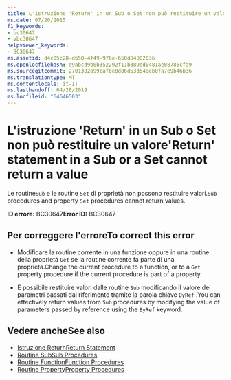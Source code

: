 ```yaml
---
title: L'istruzione 'Return' in un Sub o Set non può restituire un valore
ms.date: 07/20/2015
f1_keywords:
- bc30647
- vbc30647
helpviewer_keywords:
- BC30647
ms.assetid: d4c05c28-d650-4f49-976e-650d84802036
ms.openlocfilehash: d9abcd9b0b352292f11b389ed0481ae08786cfa9
ms.sourcegitcommit: 2701302a99cafbe0d86d53d540eb0fa7e9b46b36
ms.translationtype: MT
ms.contentlocale: it-IT
ms.lasthandoff: 04/28/2019
ms.locfileid: "64646503"
---
```

# <a name="return-statement-in-a-sub-or-a-set-cannot-return-a-value"></a><span data-ttu-id="85a4b-102">L'istruzione 'Return' in un Sub o Set non può restituire un valore</span><span class="sxs-lookup"><span data-stu-id="85a4b-102">'Return' statement in a Sub or a Set cannot return a value</span></span>
<span data-ttu-id="85a4b-103">Le routine`Sub` e le routine `Set` di proprietà non possono restituire valori.</span><span class="sxs-lookup"><span data-stu-id="85a4b-103">`Sub` procedures and property `Set` procedures cannot return values.</span></span>  
  
 <span data-ttu-id="85a4b-104">**ID errore:** BC30647</span><span class="sxs-lookup"><span data-stu-id="85a4b-104">**Error ID:** BC30647</span></span>  
  
## <a name="to-correct-this-error"></a><span data-ttu-id="85a4b-105">Per correggere l'errore</span><span class="sxs-lookup"><span data-stu-id="85a4b-105">To correct this error</span></span>  
  
- <span data-ttu-id="85a4b-106">Modificare la routine corrente in una funzione oppure in una routine della proprietà `Get` se la routine corrente fa parte di una proprietà.</span><span class="sxs-lookup"><span data-stu-id="85a4b-106">Change the current procedure to a function, or to a `Get` property procedure if the current procedure is part of a property.</span></span>  
  
- <span data-ttu-id="85a4b-107">È possibile restituire valori dalle routine `Sub` modificando il valore dei parametri passati dal riferimento tramite la parola chiave `ByRef` .</span><span class="sxs-lookup"><span data-stu-id="85a4b-107">You can effectively return values from `Sub` procedures by modifying the value of parameters passed by reference using the `ByRef` keyword.</span></span>  
  
## <a name="see-also"></a><span data-ttu-id="85a4b-108">Vedere anche</span><span class="sxs-lookup"><span data-stu-id="85a4b-108">See also</span></span>

- [<span data-ttu-id="85a4b-109">Istruzione Return</span><span class="sxs-lookup"><span data-stu-id="85a4b-109">Return Statement</span></span>](../../visual-basic/language-reference/statements/return-statement.md)
- [<span data-ttu-id="85a4b-110">Routine Sub</span><span class="sxs-lookup"><span data-stu-id="85a4b-110">Sub Procedures</span></span>](../../visual-basic/programming-guide/language-features/procedures/sub-procedures.md)
- [<span data-ttu-id="85a4b-111">Routine Function</span><span class="sxs-lookup"><span data-stu-id="85a4b-111">Function Procedures</span></span>](../../visual-basic/programming-guide/language-features/procedures/function-procedures.md)
- [<span data-ttu-id="85a4b-112">Routine Property</span><span class="sxs-lookup"><span data-stu-id="85a4b-112">Property Procedures</span></span>](../../visual-basic/programming-guide/language-features/procedures/property-procedures.md)
